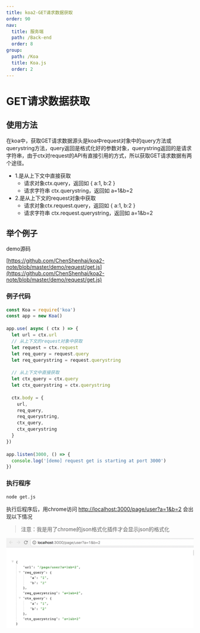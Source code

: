 ```yaml
---
title: koa2-GET请求数据获取
order: 90
nav:
  title: 服务端
  path: /Back-end
  order: 8
group:
  path: /Koa
  title: Koa.js
  order: 2
---
```


# GET请求数据获取

## 使用方法
在koa中，获取GET请求数据源头是koa中request对象中的query方法或querystring方法，query返回是格式化好的参数对象，querystring返回的是请求字符串，由于ctx对request的API有直接引用的方式，所以获取GET请求数据有两个途径。
- 1.是从上下文中直接获取
    - 请求对象ctx.query，返回如 { a:1, b:2 }
    - 请求字符串 ctx.querystring，返回如 a=1&b=2
- 2.是从上下文的request对象中获取
    - 请求对象ctx.request.query，返回如 { a:1, b:2 }
    - 请求字符串 ctx.request.querystring，返回如 a=1&b=2

## 举个例子

demo源码

[https://github.com/ChenShenhai/koa2-note/blob/master/demo/request/get.js](https://github.com/ChenShenhai/koa2-note/blob/master/demo/request/get.js)

### 例子代码
```js
const Koa = require('koa')
const app = new Koa()

app.use( async ( ctx ) => {
  let url = ctx.url
  // 从上下文的request对象中获取
  let request = ctx.request
  let req_query = request.query
  let req_querystring = request.querystring

  // 从上下文中直接获取
  let ctx_query = ctx.query
  let ctx_querystring = ctx.querystring
  
  ctx.body = {
    url,
    req_query,
    req_querystring,
    ctx_query,
    ctx_querystring
  }
})

app.listen(3000, () => {
  console.log('[demo] request get is starting at port 3000')
})


```

### 执行程序
```sh
node get.js
```
执行后程序后，用chrome访问 [http://localhost:3000/page/user?a=1&b=2](http://localhost:3000/page/user?a=1&b=2) 会出现以下情况
> 注意：我是用了chrome的json格式化插件才会显示json的格式化

![request-get](./assets/request-get.png)
